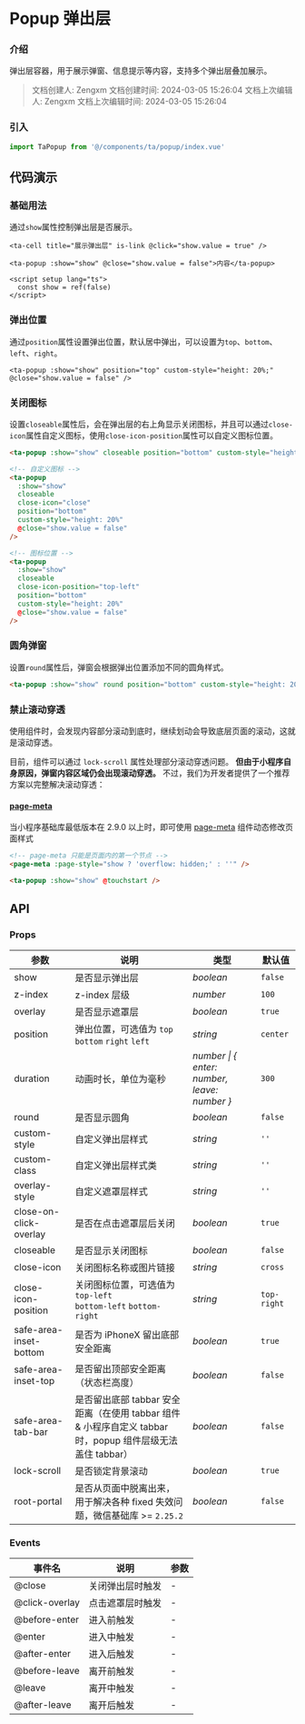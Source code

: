 # Popup 弹出层

### 介绍

弹出层容器，用于展示弹窗、信息提示等内容，支持多个弹出层叠加展示。

> 文档创建人: Zengxm
> 文档创建时间: 2024-03-05 15:26:04
> 文档上次编辑人: Zengxm
> 文档上次编辑时间: 2024-03-05 15:26:04

### 引入

```js
import TaPopup from '@/components/ta/popup/index.vue'
```

## 代码演示

### 基础用法

通过`show`属性控制弹出层是否展示。

```vue
<ta-cell title="展示弹出层" is-link @click="show.value = true" />

<ta-popup :show="show" @close="show.value = false">内容</ta-popup>
```

```vue
<script setup lang="ts">
  const show = ref(false)
</script>
```

### 弹出位置

通过`position`属性设置弹出位置，默认居中弹出，可以设置为`top`、`bottom`、`left`、`right`。

```vue
<ta-popup :show="show" position="top" custom-style="height: 20%;" @close="show.value = false" />
```

### 关闭图标

设置`closeable`属性后，会在弹出层的右上角显示关闭图标，并且可以通过`close-icon`属性自定义图标，使用`close-icon-position`属性可以自定义图标位置。

```html
<ta-popup :show="show" closeable position="bottom" custom-style="height: 20%" @close="show.value = false" />

<!-- 自定义图标 -->
<ta-popup
  :show="show"
  closeable
  close-icon="close"
  position="bottom"
  custom-style="height: 20%"
  @close="show.value = false"
/>

<!-- 图标位置 -->
<ta-popup
  :show="show"
  closeable
  close-icon-position="top-left"
  position="bottom"
  custom-style="height: 20%"
  @close="show.value = false"
/>
```

### 圆角弹窗

设置`round`属性后，弹窗会根据弹出位置添加不同的圆角样式。

```html
<ta-popup :show="show" round position="bottom" custom-style="height: 20%" @close="show.value = false" />
```

### 禁止滚动穿透

使用组件时，会发现内容部分滚动到底时，继续划动会导致底层页面的滚动，这就是滚动穿透。

目前，组件可以通过 `lock-scroll` 属性处理部分滚动穿透问题。 **但由于小程序自身原因，弹窗内容区域仍会出现滚动穿透。** 不过，我们为开发者提供了一个推荐方案以完整解决滚动穿透：

#### [page-meta](https://developers.weixin.qq.com/miniprogram/dev/component/page-meta.html)

当小程序基础库最低版本在 2.9.0 以上时，即可使用 [page-meta](https://developers.weixin.qq.com/miniprogram/dev/component/page-meta.html) 组件动态修改页面样式

```html
<!-- page-meta 只能是页面内的第一个节点 -->
<page-meta :page-style="show ? 'overflow: hidden;' : ''" />

<ta-popup :show="show" @touchstart />
```

## API

### Props

| 参数                   | 说明                                                                                                       | 类型                                         | 默认值      |
| ---------------------- | ---------------------------------------------------------------------------------------------------------- | -------------------------------------------- | ----------- |
| show                   | 是否显示弹出层                                                                                             | _boolean_                                    | `false`     |
| z-index                | z-index 层级                                                                                               | _number_                                     | `100`       |
| overlay                | 是否显示遮罩层                                                                                             | _boolean_                                    | `true`      |
| position               | 弹出位置，可选值为 `top` `bottom` `right` `left`                                                           | _string_                                     | `center`    |
| duration               | 动画时长，单位为毫秒                                                                                       | _number \| { enter: number, leave: number }_ | `300`       |
| round                  | 是否显示圆角                                                                                               | _boolean_                                    | `false`     |
| custom-style           | 自定义弹出层样式                                                                                           | _string_                                     | `''`        |
| custom-class           | 自定义弹出层样式类                                                                                         | _string_                                     | `''`        |
| overlay-style          | 自定义遮罩层样式                                                                                           | _string_                                     | `''`        |
| close-on-click-overlay | 是否在点击遮罩层后关闭                                                                                     | _boolean_                                    | `true`      |
| closeable              | 是否显示关闭图标                                                                                           | _boolean_                                    | `false`     |
| close-icon             | 关闭图标名称或图片链接                                                                                     | _string_                                     | `cross`     |
| close-icon-position    | 关闭图标位置，可选值为 `top-left`<br>`bottom-left` `bottom-right`                                          | _string_                                     | `top-right` |
| safe-area-inset-bottom | 是否为 iPhoneX 留出底部安全距离                                                                            | _boolean_                                    | `true`      |
| safe-area-inset-top    | 是否留出顶部安全距离（状态栏高度）                                                                         | _boolean_                                    | `false`     |
| safe-area-tab-bar      | 是否留出底部 tabbar 安全距离（在使用 tabbar 组件 & 小程序自定义 tabbar 时，popup 组件层级无法盖住 tabbar） | _boolean_                                    | `false`     |
| lock-scroll            | 是否锁定背景滚动                                                                                           | _boolean_                                    | `true`      |
| root-portal            | 是否从页面中脱离出来，用于解决各种 fixed 失效问题，微信基础库 >= `2.25.2 `                                 | _boolean_                                    | `false`     |

### Events

| 事件名         | 说明             | 参数 |
| -------------- | ---------------- | ---- |
| @close         | 关闭弹出层时触发 | -    |
| @click-overlay | 点击遮罩层时触发 | -    |
| @before-enter  | 进入前触发       | -    |
| @enter         | 进入中触发       | -    |
| @after-enter   | 进入后触发       | -    |
| @before-leave  | 离开前触发       | -    |
| @leave         | 离开中触发       | -    |
| @after-leave   | 离开后触发       | -    |
